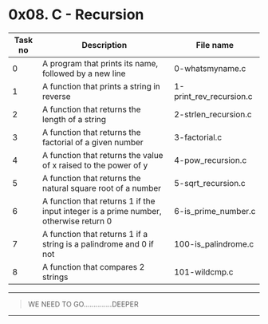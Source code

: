 # 0x08. C - Recursion

| Task no | Description                                                                          | File name               |
| ------- | ------------------------------------------------------------------------------------ | ----------------------- |
| 0       | A program that prints its name, followed by a new line                               | 0-whatsmyname.c         |
| 1       | A function that prints a string in reverse                                           | 1-print_rev_recursion.c |
| 2       | A function that returns the length of a string                                       | 2-strlen_recursion.c    |
| 3       | A function that returns the factorial of a given number                              | 3-factorial.c           |
| 4       | A function that returns the value of x raised to the power of y                      | 4-pow_recursion.c       |
| 5       | A function that returns the natural square root of a number                          | 5-sqrt_recursion.c      |
| 6       | A function that returns 1 if the input integer is a prime number, otherwise return 0 | 6-is_prime_number.c     |
| 7       | A function that returns 1 if a string is a palindrome and 0 if not                   | 100-is_palindrome.c     |
| 8       | A function that compares 2 strings                                                   | 101-wildcmp.c           |

---

> WE NEED TO GO..............DEEPER

---
